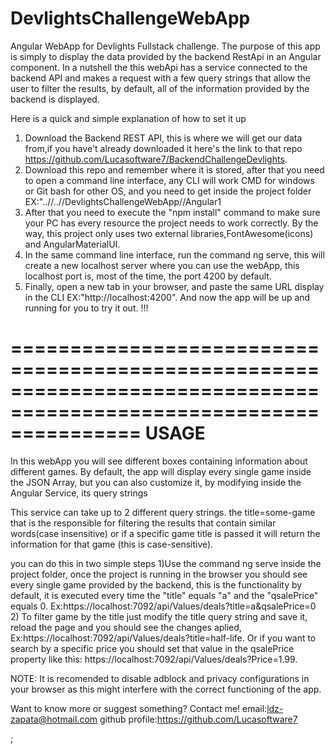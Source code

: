 # DevlightsChallengeWebApp
Angular WebApp for Devlights Fullstack challenge.
The purpose of this app is simply to display the data provided by the backend RestApi in an Angular component.
In a nutshell the this webApi has a service connected to the backend API and makes a request with a few query strings that
allow the user to filter the results, by default, all of the information provided by the backend is displayed.


Here is a quick and simple explanation of how to set it up
1) Download the Backend REST API, this is where we will get our data from,if you have't already downloaded it here's the link
to that repo https://github.com/Lucasoftware7/BackendChallengeDevlights.
2) Download this repo and remember where it is stored, after that you need to open a command line interface, any CLI will work
CMD for windows or Git bash for other OS, and you need to get inside the project folder EX:"..//..//DevlightsChallengeWebApp//Angular1
3) After that you need to execute the "npm install" command to make sure your PC has every resource the project needs to work              correctly.
   By the way, this project only uses two external libraries,FontAwesome(icons) and AngularMaterialUI.
4) In the same command line interface, run the command ng serve, this will create a new localhost server where you can use the            webApp, this localhost port is, most of the time, the port 4200 by default.
5) Finally, open a new tab in your browser, and paste the same URL display in the CLI EX:"http://localhost:4200". And now the app will    be up and running for you to try it out. !!!

===================================================================================================================
USAGE
===================================================================================================================
In this webApp you will see different boxes containing information about different games. By default, the app will display every
single game inside the JSON Array, but you can also customize it, by modifying inside the Angular Service, its query strings

This service can take up to 2 different query strings.
the title=some-game that is the responsible for filtering the results that contain similar words(case insensitive) or if a specific
game title is passed it will return the information for that game (this is case-sensitive).

you can do this in two simple steps
1)Use the command ng serve inside the project folder, once the project is running in the browser you should see every single game provided by the backend, this is the functionality by default, it is executed every time the "title" equals "a" and the "qsalePrice" equals 0.
Ex:https://localhost:7092/api/Values/deals?title=a&qsalePrice=0
2) To filter game by the title just modify the title query string and save it, reload the page and you should see the changes aplied, Ex:https://localhost:7092/api/Values/deals?title=half-life. Or if you want to search by a specific price you should set that value in the qsalePrice property like this: https://localhost:7092/api/Values/deals?Price=1.99.

NOTE: It is recomended to disable adblock and privacy configurations in your browser as this might interfere with the correct functioning of the app.

Want to know more or suggest something? 
Contact me!
email:ldz-zapata@hotmail.com
github profile:https://github.com/Lucasoftware7



;
